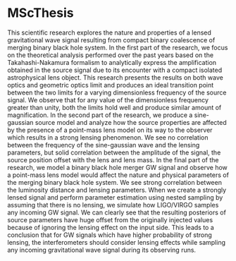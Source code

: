 # MScThesis
This scientific research explores the nature and properties of a lensed gravitational wave signal resulting from compact binary coalescence of merging binary black hole system. In the first part of the research, we focus on the theoretical analysis performed over the past years based on the Takahashi-Nakamura formalism to analytically express the amplification obtained in the source signal due to its encounter with a compact isolated astrophysical lens object. This research presents the results on both wave optics and geometric optics limit and produces an ideal transition point between the two limits for a varying dimensionless frequency of the source signal. We observe that for any value of the dimensionless frequency greater than unity, both the limits hold well and produce similar amount of magnification. In the second part of the research, we produce a sine-gaussian source model and analyze how the source properties are affected by the presence of a point-mass lens model on its way to the observer which results in a strong lensing phenomenon. We see no correlation between the frequency of the sine-gaussian wave and the lensing parameters, but solid correlation between the amplitude of the signal, the source position offset with the lens and lens mass. In the final part of the research, we model a binary black hole merger GW signal and observe how a point-mass lens model would affect the nature and physical parameters of the merging binary black hole system. We see strong correlation between the luminosity distance and lensing parameters. When we create a strongly lensed signal and perform parameter estimation using nested sampling by assuming that there is no lensing, we simulate how LIGO/VIRGO samples any incoming GW signal. We can clearly see that the resulting posteriors of source parameters have huge offset from the originally injected values because of ignoring the lensing effect on the input side. This leads to a conclusion that for GW signals which have higher probability of strong lensing, the interferometers should consider lensing effects while sampling any incoming gravitational wave signal during its observing runs. 
